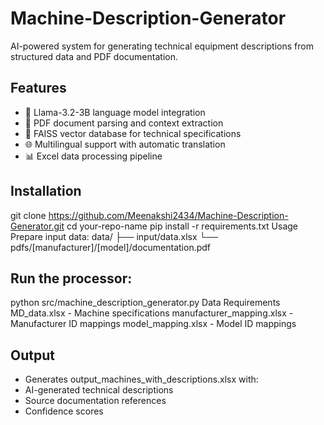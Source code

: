 # Machine-Description-Generator
AI-powered system for generating technical equipment descriptions from structured data and PDF documentation.

## Features
- 🤖 Llama-3.2-3B language model integration
- 📄 PDF document parsing and context extraction
- 🚀 FAISS vector database for technical specifications
- 🌐 Multilingual support with automatic translation
- 📊 Excel data processing pipeline

## Installation

git clone https://github.com/Meenakshi2434/Machine-Description-Generator.git
cd your-repo-name
pip install -r requirements.txt
Usage
Prepare input data:
data/
├── input/data.xlsx
└── pdfs/[manufacturer]/[model]/documentation.pdf

## Run the processor:
python src/machine_description_generator.py
Data Requirements
MD_data.xlsx - Machine specifications
manufacturer_mapping.xlsx - Manufacturer ID mappings
model_mapping.xlsx - Model ID mappings

## Output
- Generates output_machines_with_descriptions.xlsx with:
- AI-generated technical descriptions
- Source documentation references
- Confidence scores

